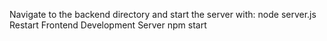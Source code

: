 Navigate to the backend directory and start the server with:
node server.js
Restart Frontend Development Server
npm start
